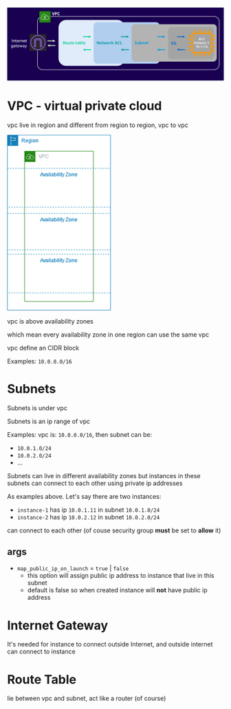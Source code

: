 ![vpc-diagram](./img/vpc-diagram-1.png)

# VPC - virtual private cloud

vpc live in region and different from region to region, vpc to vpc

![vpc-diagram](./img/vpc-diagram-2.png)

vpc is above availability zones

which mean every availability zone in one region can use the same vpc

vpc define an CIDR block

Examples: `10.0.0.0/16`

# Subnets

Subnets is under vpc

Subnets is an ip range of vpc

Examples: vpc is: `10.0.0.0/16`, then subnet can be:

- `10.0.1.0/24`
- `10.0.2.0/24`
- ...

Subnets can live in different availability zones but instances in these subnets can connect to each other using private ip addresses

As examples above. Let's say there are two instances:

- `instance-1` has ip `10.0.1.11` in subnet `10.0.1.0/24`
- `instance-2` has ip `10.0.2.12` in subnet `10.0.2.0/24`

can connect to each other (of couse security group **must** be set to **allow** it)

## args

- `map_public_ip_on_launch` = `true` | `false`
  - this option will assign public ip address to instance that live in this subnet
  - default is false so when created instance will **not** have public ip address

# Internet Gateway

It's needed for instance to connect outside Internet, and outside internet can connect to instance

# Route Table

lie between vpc and subnet, act like a router (of course)
